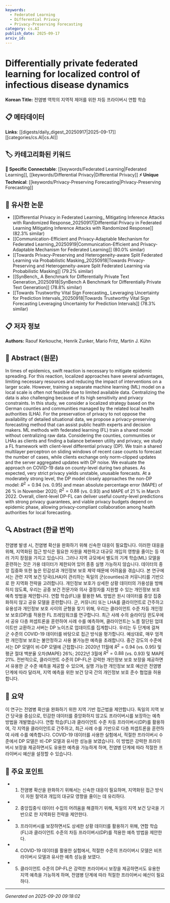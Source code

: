 ```yaml
---
keywords:
  - Federated Learning
  - Differential Privacy
  - Privacy-Preserving Forecasting
category: cs.AI
publish_date: 2025-09-17
arxiv_id:
---
```


<!-- KEYWORD_LINKING_METADATA:
{
  "processed_timestamp": "2025-09-22 22:56:07.126213",
  "vocabulary_version": "1.0",
  "selected_keywords": [
    "Federated Learning",
    "Differential Privacy",
    "Privacy-Preserving Forecasting"
  ],
  "rejected_keywords": [
    "Neural Networks"
  ],
  "similarity_scores": {
    "Federated Learning": 0.9,
    "Differential Privacy": 0.88,
    "Privacy-Preserving Forecasting": 0.8
  },
  "extraction_method": "AI_prompt_based",
  "budget_applied": true
}
-->

# Differentially private federated learning for localized control of infectious disease dynamics

**Korean Title:** 전염병 역학의 지역적 제어를 위한 차등 프라이버시 연합 학습

## 📋 메타데이터

**Links**: [[digests/daily_digest_20250917|2025-09-17]]       [[categories/cs.AI|cs.AI]]

## 🏷️ 카테고리화된 키워드
**🔗 Specific Connectable**: [[keywords/Federated Learning|Federated Learning]], [[keywords/Differential Privacy|Differential Privacy]]
**⚡ Unique Technical**: [[keywords/Privacy-Preserving Forecasting|Privacy-Preserving Forecasting]]

## 🔗 유사한 논문
- [[Differential Privacy in Federated Learning_ Mitigating Inference Attacks with Randomized Response_20250917|Differential Privacy in Federated Learning Mitigating Inference Attacks with Randomized Response]] (82.3% similar)
- [[Communication-Efficient and Privacy-Adaptable Mechanism for Federated Learning_20250919|Communication-Efficient and Privacy-Adaptable Mechanism for Federated Learning]] (80.0% similar)
- [[Towards Privacy-Preserving and Heterogeneity-aware Split Federated Learning via Probabilistic Masking_20250918|Towards Privacy-Preserving and Heterogeneity-aware Split Federated Learning via Probabilistic Masking]] (79.2% similar)
- [[SynBench_ A Benchmark for Differentially Private Text Generation_20250918|SynBench A Benchmark for Differentially Private Text Generation]] (78.8% similar)
- [[Towards Trustworthy Vital Sign Forecasting_ Leveraging Uncertainty for Prediction Intervals_20250918|Towards Trustworthy Vital Sign Forecasting Leveraging Uncertainty for Prediction Intervals]] (78.3% similar)

## 📋 저자 정보

**Authors:** Raouf Kerkouche, Henrik Zunker, Mario Fritz, Martin J. Kühn

## 📄 Abstract (원문)

In times of epidemics, swift reaction is necessary to mitigate epidemic
spreading. For this reaction, localized approaches have several advantages,
limiting necessary resources and reducing the impact of interventions on a
larger scale. However, training a separate machine learning (ML) model on a
local scale is often not feasible due to limited available data. Centralizing
the data is also challenging because of its high sensitivity and privacy
constraints. In this study, we consider a localized strategy based on the
German counties and communities managed by the related local health authorities
(LHA). For the preservation of privacy to not oppose the availability of
detailed situational data, we propose a privacy-preserving forecasting method
that can assist public health experts and decision makers. ML methods with
federated learning (FL) train a shared model without centralizing raw data.
Considering the counties, communities or LHAs as clients and finding a balance
between utility and privacy, we study a FL framework with client-level
differential privacy (DP). We train a shared multilayer perceptron on sliding
windows of recent case counts to forecast the number of cases, while clients
exchange only norm-clipped updates and the server aggregated updates with DP
noise. We evaluate the approach on COVID-19 data on county-level during two
phases. As expected, very strict privacy yields unstable, unusable forecasts.
At a moderately strong level, the DP model closely approaches the non-DP model:
$R^2= 0.94$ (vs. 0.95) and mean absolute percentage error (MAPE) of 26 % in
November 2020; $R^2= 0.88$ (vs. 0.93) and MAPE of 21 % in March 2022. Overall,
client-level DP-FL can deliver useful county-level predictions with strong
privacy guarantees, and viable privacy budgets depend on epidemic phase,
allowing privacy-compliant collaboration among health authorities for local
forecasting.

## 🔍 Abstract (한글 번역)

전염병 발생 시, 전염병 확산을 완화하기 위해 신속한 대응이 필요합니다. 이러한 대응을 위해, 지역화된 접근 방식은 필요한 자원을 제한하고 대규모 개입의 영향을 줄이는 등 여러 가지 장점을 가지고 있습니다. 그러나 지역 규모에서 별도의 기계 학습(ML) 모델을 훈련하는 것은 가용 데이터가 제한되어 있어 종종 실행 가능하지 않습니다. 데이터의 중앙 집중화 또한 높은 민감성과 개인정보 보호 제약 때문에 어려움을 겪습니다. 본 연구에서는 관련 지역 보건 당국(LHA)이 관리하는 독일의 군(counties)과 커뮤니티를 기반으로 한 지역화 전략을 고려합니다. 개인정보 보호가 상세한 상황 데이터의 가용성을 방해하지 않도록, 우리는 공중 보건 전문가와 의사 결정자를 지원할 수 있는 개인정보 보호 예측 방법을 제안합니다. 연합 학습(FL)을 활용한 ML 방법은 원시 데이터를 중앙 집중화하지 않고 공유 모델을 훈련합니다. 군, 커뮤니티 또는 LHA를 클라이언트로 간주하고 유용성과 개인정보 보호 사이의 균형을 찾기 위해, 우리는 클라이언트 수준 차등 개인정보 보호(DP)를 적용한 FL 프레임워크를 연구합니다. 최근 사례 수의 슬라이딩 윈도우에서 공유 다층 퍼셉트론을 훈련하여 사례 수를 예측하며, 클라이언트는 노름 절단된 업데이트만 교환하고 서버는 DP 노이즈로 업데이트를 집계합니다. 우리는 두 단계에 걸쳐 군 수준의 COVID-19 데이터를 바탕으로 접근 방식을 평가합니다. 예상대로, 매우 엄격한 개인정보 보호는 불안정하고 사용 불가능한 예측을 초래합니다. 중간 강도의 수준에서는 DP 모델이 비-DP 모델에 근접합니다: 2020년 11월에 $R^2= 0.94$ (vs. 0.95) 및 평균 절대 백분율 오차(MAPE) 26%; 2022년 3월에 $R^2= 0.88$ (vs. 0.93) 및 MAPE 21%. 전반적으로, 클라이언트 수준의 DP-FL은 강력한 개인정보 보호 보장을 제공하면서 유용한 군 수준 예측을 제공할 수 있으며, 실행 가능한 개인정보 보호 예산은 전염병 단계에 따라 달라져, 지역 예측을 위한 보건 당국 간의 개인정보 보호 준수 협업을 허용합니다.

## 📝 요약

이 연구는 전염병 확산을 완화하기 위한 지역 기반 접근법을 제안합니다. 독일의 지역 보건 당국을 중심으로, 민감한 데이터를 중앙화하지 않고도 프라이버시를 보장하는 예측 방법을 개발했습니다. 연합 학습(FL)과 클라이언트 수준 차등 프라이버시(DP)를 활용하여, 각 지역을 클라이언트로 간주하고, 최근 사례 수를 기반으로 다층 퍼셉트론을 훈련하여 사례 수를 예측합니다. COVID-19 데이터를 사용한 실험에서, 적절한 프라이버시 수준에서 DP 모델은 비-DP 모델과 유사한 성능을 보였습니다. 이 방법은 강력한 프라이버시 보장을 제공하면서도 유용한 예측을 가능하게 하며, 전염병 단계에 따라 적절한 프라이버시 예산을 설정할 수 있습니다.

## 🎯 주요 포인트

- 1. 전염병 확산을 완화하기 위해서는 신속한 대응이 필요하며, 지역화된 접근 방식이 자원 절약과 개입의 대규모 영향을 줄이는 데 유리하다.

- 2. 중앙집중식 데이터 수집의 어려움을 해결하기 위해, 독일의 지역 보건 당국을 기반으로 한 지역화된 전략을 제안한다.

- 3. 프라이버시를 보장하면서도 상세한 상황 데이터를 활용하기 위해, 연합 학습(FL)과 클라이언트 수준의 차등 프라이버시(DP)를 적용한 예측 방법을 제안한다.

- 4. COVID-19 데이터를 활용한 실험에서, 적절한 수준의 프라이버시 모델은 비프라이버시 모델과 유사한 예측 성능을 보였다.

- 5. 클라이언트 수준의 DP-FL은 강력한 프라이버시 보장을 제공하면서도 유용한 지역 예측을 가능하게 하며, 전염병 단계에 따라 적절한 프라이버시 예산이 필요하다.

---

*Generated on 2025-09-20 09:18:02*